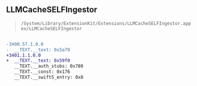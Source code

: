 ## LLMCacheSELFIngestor

> `/System/Library/ExtensionKit/Extensions/LLMCacheSELFIngestor.appex/LLMCacheSELFIngestor`

```diff

-3400.57.1.0.0
-  __TEXT.__text: 0x5a70
+3401.1.1.0.0
+  __TEXT.__text: 0x59f0
   __TEXT.__auth_stubs: 0x780
   __TEXT.__const: 0x176
   __TEXT.__swift5_entry: 0x8

```
